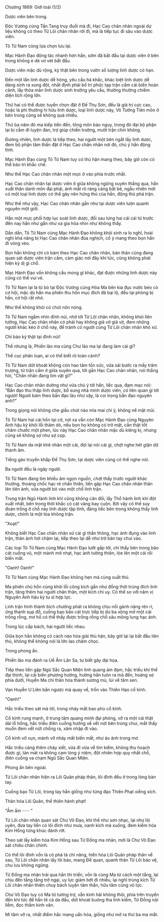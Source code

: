 




Chương 1869: Giới toái (1/2)


Dược viên bên trong.

Độc Vương cùng Tần Tang truy đuổi mà đi, Hạc Cao chân nhân ngoài dự liệu không có theo Tử Lôi chân nhân rời đi, mà là tiếp tục đi sâu vào dược viên.

Tô Tử Nam cũng lựa chọn lưu lại.

Mạc Hành Đạo động tác nhanh hơn hắn, sớm đã bắt đầu tại dược viên ở bên trong không e dè vơ vét bắt đầu.

Dược viên mặc dù rộng, kỳ thật bên trong vườn số lượng linh dược có hạn.

Đến một lần linh dược dễ hỏng, yêu cầu hà khắc, khác biệt linh dược dễ dàng sinh ra xung đột, nhất định phải bố trí phức tạp trận cấm cải biến hoàn cảnh, lấy thỏa mãn linh dược sinh trưởng yêu cầu, thường thường chiếm diện tích rộng lớn.

Thứ hai có thể được tuyển chọn đặt ở Đế Thụ Sơn, đều là giá trị cực cao, hoặc là phi thường hi hữu linh dược, loại linh dược này, Vô Tướng Tiên môn ở bên trong cũng sẽ không quá nhiều.

Thứ ba năm đó ma kiếp tiến đến, tông môn báo nguy, trong đó đại bộ phận lại bị cầm đi luyện đan, trợ giúp chiến trường, mười trận chín không.

Đương nhiên, linh dược là tiếp theo, hai người một bên ngắt lấy linh dược, đem bộ phận tâm thần đặt ở Hạc Cao chân nhân nơi đó, chú ý hắn động tĩnh.

Mạc Hành Đạo cùng Tô Tử Nam tuy có thù hận mang theo, bây giờ còn có thể bảo trì khắc chế.

Như thế Hạc Cao chân nhân một mực ở vào phía trước nhất.

Hạc Cao chân nhân tại dược viên ở giữa không ngừng xuyên thẳng qua, hắn xuất thân danh môn đại phái, ánh mắt rõ ràng càng bắt bẻ, ngẫu nhiên mới có một loại linh dược có thể gây nên hứng thú của hắn, động thủ phá trận.

Như thế như vậy, Hạc Cao chân nhân gần như tại dược viên lượn quanh nguyên một giới.

Hắn một mực phối hợp lục soát linh dược, đối sau lưng hai cái cái từ trước đến nay hắn như gần như xa gia hỏa nhìn như không thấy.

Dần dần, Tô Tử Nam cùng Mạc Hành Đạo không khỏi sinh ra lo nghĩ, hoài nghi khả năng bị Hạc Cao chân nhân đùa nghịch, cố ý mang theo bọn hắn đi vòng vèo.

Bọn hắn không chỉ có bám theo Hạc Cao chân nhân, bản thân cũng đang quan sát dược viên trận cấm, cảm giác nơi đây khí tức, cũng không phát hiện kỳ dị gì chỗ.

Mạc Hành Đạo vốn không cầu mong gì khác, đạt được những linh dược này cũng có thể vui vẻ.

Tô Tử Nam lại là từ bỏ tại Độc Vương cùng Hỏa Ma bên kia đục nước béo cò cơ hội, mặc dù hắn ma phiên thu hồn mục đích đã bại lộ, đều tại phòng bị hắn, cơ hội rất nhỏ.

Như thế không khỏi có chút nôn nóng.

Tô Tử Nam ngắm nhìn đỉnh núi, nhớ tới Tử Lôi chân nhân, không khỏi liên tưởng, Hạc Cao chân nhân có phải hay không giả vờ giả vịt, đem những người khác kéo ở chỗ này, để tránh có người cùng Tử Lôi chân nhân khó xử.

Chí bảo kỳ thật tại đỉnh núi!

Thế nhưng là, Phiền lão ma cùng Chư lão ma lại đang làm cái gì?

Thế cục phân loạn, ai có thể biết rõ toàn cảnh?

Tô Tử Nam dứt khoát không còn hao tâm tốn sức, vừa sải bước ra mấy trăm trượng, từ trận cấm ở giữa xuyên qua, tới gần Hạc Cao chân nhân, nói thẳng hỏi, "Chân nhân đang tìm vật gì?"

Hạc Cao chân nhân dường như vừa chú ý tới hắn, liếc qua, đạm mạc nói: "Bần đạo thu thập linh dược, bổ sung nhà mình dược viên, có liên quan gì tới ngươi! Ngươi bám theo bần đạo lâu như vậy, là coi trọng bần đạo nguyên anh?"

Trong giọng nói không che giấu chút nào mỉa mai chi ý, không nể mặt mũi.

Tô Tử Nam hai cái hồn tại cờ, nơi xa vẫn còn Mạc Hành Đạo cùng Nguyên Anh hậu kỳ khôi lỗi thăm dò, nếu bọn họ không có trở mặt, cần thật tốt châm chước một phen, lúc này Hạc Cao chân nhân mặc dù kiêng kị, nhưng cũng sẽ không sợ như sợ cọp.

Tô Tử Nam da mặt khẽ nhăn một cái, đợi lại nói cái gì, chợt nghe hét giận dữ thanh âm.

Tiếng gào truyền khắp Đế Thụ Sơn, tại dược viên cũng có thể nghe nói.

Ba người đều là ngây người.

Tô Tử Nam đang tìm khiếu âm ngọn nguồn, chợt thấy trước người khác thường, thoáng chốc hạc ré chấn thiên, liền gặp Hạc Cao chân nhân thân lên tiên ảnh, vừa người bỏ vào một chỗ linh trận.

Trong trận Ngũ Hành linh khí cũng không cân đối, lấy Thổ hành linh khí đột xuất nhất, bên trong thời khắc có cát vàng bay cuộn. Bởi vậy có thể suy đoán trồng ở chỗ này linh dược tập tính, đáng tiếc bên trong không thấy linh dược, chính là một tòa không trận.

"Xoạt!"

Không biết Hạc Cao chân nhân sử cái gì thần thông, hạc ảnh đụng vào linh trận, thân ảnh hơi chậm lại, tiếp theo lại dễ như trở bàn tay chui vào.

Các loại Tô Tử Nam cùng Mạc Hành Đạo lướt gấp tới, chỉ thấy bên trong bão cát cuồng vũ, một mảnh mờ nhạt, hạc ảnh tường thiên, lóe lên một cái rồi biến mất.

"Oanh! Oanh!"

Tô Tử Nam cùng Mạc Hành Đạo không hẹn mà cùng xuất thủ.

Ma phiên chủ hồn cùng khôi lỗi công kích gần như đồng thời trúng đích linh trận, tăng thêm hai người chân thân, một kích chi uy. Có thể so với năm vị Nguyên Anh hậu kỳ tu sĩ hợp lực.

Linh trận hình thành bích chướng phát ra không chịu nổi gánh nặng rên rỉ, ứng thanh sụp đổ, cuồng bạo bão cát trực tiếp bị dư ba xông mở một cái trống rỗng, mơ hồ có thể thấy được trống rỗng chỗ sâu mông lung hạc ảnh.

Trong lúc cấp bách, hai người liếc nhau.

Giữa bọn hắn không có cách nào hóa giải thù hận, bây giờ lại lại bắt đầu liên thủ, không thể không nói là lớn lao châm chọc.

Trong phong ấn.

Phiền lão ma đánh ra Uế Âm Lân Sa, tự biết gây đại họa.

Tiếp theo liền gặp Ngũ Sắc Quan Miện linh quang ảm đạm, hắc triều khí thế đại thịnh, lại cải biến phương hướng, hướng hắn tuôn ra mà đến, hoảng sợ phía dưới, Huyễn Ma chi thân hóa thành sương mù, lùi về tâm sen.

Vạn Huyễn U Liên bắn ngược mà quay về, trốn vào Thiên Hạo cổ kính.

"Oanh!"

Hắc triều theo sát mà tới, trong nháy mắt bao phủ cổ kính.

Cổ kính rung mạnh, ở trung tâm quang minh đại phóng, vỡ ra một cái thật dài lỗ hổng, hắc triều điên cuồng hướng về vết nứt bên trong chui, mắt thấy muốn đem vết nứt chống ra, xâm nhập đi vào.

Cổ kính vỡ vụn, mảnh vỡ nháy mắt biến mất, như ảo ảnh trong mơ.

Hắc triều càng thêm chảy xiết, vừa đi vừa về tìm kiếm, không thu hoạch được gì, tản mát ra không cam lòng ý niệm, đột nhiên hợp quy nhất chỗ, điên cuồng va chạm Ngũ Sắc Quan Miện.

Phong ấn bên ngoài.

Tử Lôi chân nhân hiện ra Lôi Quân pháp thân, lôi đình đều ở trong lòng bàn tay.

Cuồng bạo Tử Lôi, trong tay hắn giống như từng đạo Thiên Phạt xiềng xích.

Thân hóa Lôi Quân, thế thiên hành phạt!

"Ầm ầm ······ "

Tử Lôi chân nhân quan sát Chư Vô Đạo, khí thế như sơn nhạc, lại như lôi uyên, đưa tay liền có lôi đình như mưa, oanh kích mà xuống, đem kiếm hóa Kim Hồng từng khúc đánh rớt.

Theo sát lấy kiếm hóa Kim Hồng sau Tử Đồng ma nhãn, mới là Chư Vô Đạo sát chiêu chân chính.

Có thể lôi đình vốn là có phá tà chi năng, hiển hóa Lôi Quân pháp thân về sau, Tử Lôi chân nhân lấy lôi bào, mang Đế quan, quanh thân Tử Lôi bảo vệ, chu lưu không ngừng.

Tử Đồng ma nhãn trải qua hắn thi triển, vốn là cùng Ma tử cách một tầng, lại chịu đến tầng tầng trở ngại, uy lực giảm bớt đi nhiều, lại nghĩ trùng kích Tử Lôi chân nhân thiên chuy bách luyện tâm thần, hữu tâm cũng vô lực.

Chư Vô Đạo tuy có Ma tử tương trợ, vẫn kinh hãi không thôi, phía trên truyền đến khí tức để hắn tê cả da đầu, dứt khoát buông tha linh kiếm, Tử Đồng nội liễm, đọc thầm kinh văn.

Mi tâm vỡ ra, nhất điểm hắc mang uẩn hóa, giống như mở ra thứ ba ma mắt.




